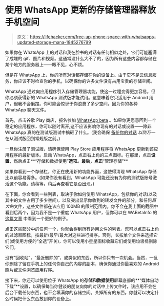 # 使用 WhatsApp 更新的存储管理器释放手机空间

> 原文：<https://lifehacker.com/free-up-phone-space-with-whatsapps-updated-storage-mana-1845276799>

如果你在 WhatsApp 上的对话和我在脸书的对话有任何相似之处，它们可能塞满了成堆的 gif、图片和视频。这通常没什么大不了的，因为所有这些内容都存储在某个地方的服务器上——眼不见，心不烦。



但是在 WhatsApp 上，你的所有对话都存储在你的设备上。由于它不是云信息服务，你应该不时检查你的手机，以确保你的许多文件没有占用宝贵的存储空间。

WhatsApp 通过向应用程序引入存储管理器功能，使这一过程变得更加容易，但你必须获得新的 WhatsApp 测试版才能试用。这意味着它只适用于 Android 用户，但我不会磨蹭。你可能会惊讶于你浪费了多少空间，因为你的各种 WhatsApp 聊天文件。

首先，点击谷歌 Play 商店，报名参加 [WhatsApp beta](https://play.google.com/apps/testing/com.whatsapp) 。如果你更愿意回到一个稳定的应用程序，你可以随时离开,这不应该影响你现有的对话或设置——除非 WhatsApp 真的在测试版测试中搞砸了什么。(我会确保 [备份你的对话](https://faq.whatsapp.com/iphone/download-and-installation/reinstalling-whatsapp/?lang=en) *以防万一*在从测试版回到常规版之前。)

一旦你注册了测试版，请确保使用 Play Store 应用程序将 WhatsApp 更新到该应用程序的最新版本。启动 WhatsApp，点击右上角的三点图标。在那里，点击**设置**，然后点击**“存储和数据使用”**选项。最后，点击**“管理存储”**

如果你看到一个存储栏，你正在使用新的功能界面，这使得清理 WhatsApp 存储比以前容易得多。(如果你没有看到，WhatsApp 可能还没有为你的测试版账号激活这个功能。请稍等，稍后再查看它是否出现。)

在下面，你会看到一些列表，取决于你如何使用 WhatsApp，包括你的对话(以及其中的文件占用了多少空间)，以及突出显示你收到的转发文件的部分，和任何*巨大的*文件，这些文件都在该应用 100MB 的限制范围内。你不会在我上面的截图中看到后两个，因为我不是一个重度 WhatsApp 用户，但你可以在 WABetaInfo 的 [这篇文章](https://wabetainfo.com/whatsapp-beta-for-android-2-20-201-9-whats-new) 中看到一个更好的例子。

点击这些部分中的任何一个，你就会得到所有适用文件的列表。您可以点击右上角的过滤器图标，按最新/最早/最大对这些进行排序。否则，长按单个文件来选择它们(或使用方便的“全选”开关)，你可以使用小星星图标收藏它们或使用垃圾桶删除它们。

没有“回收站”，“最近删除的”，或类似的东西，所以你只有一次机会。当然，一旦你删除了留在手机上的任何你自己的内容的副本，确保你通过你最喜欢的 Android 照片或文件浏览应用程序。

接下来，你还可以使用位于 WhatsApp 的**存储和数据使用**屏幕底部的**“媒体自动下载”**设置，以确保每当你健谈的朋友向你的对话中上传文件时，该应用不会在后台下载任何东西，也不会填满你的存储空间。关掉所有的东西，你就可以决定什么时候把什么东西放到你的设备上。